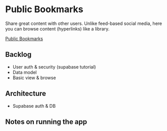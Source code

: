 # Public Bookmarks

Share great content with other users. Unlike feed-based social media, here you can browse content (hyperlinks) like a library.

[Public Bookmarks](https://publicbookmarks2.z22.web.core.windows.net/)

## Backlog

- User auth & security (supabase tutorial)
- Data model
- Basic view & browse

## Architecture

- Supabase auth & DB

## Notes on running the app
